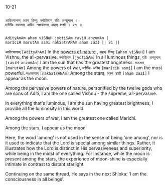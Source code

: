 ## <a name='_21'></a>
10-21


```shloka-sa

आदित्यानाम् अहम् विष्णुः ज्योतिषाम् रविः अन्शुमान् ।
मरीचिः मरुताम् अस्मि नक्षत्राणाम् अहम् शशी ॥ २१ ॥

```
```shloka-sa-hk

AdityAnAm aham viSNuH jyotiSAm raviH anzumAn |
marIciH marutAm asmi nakSatrANAm aham zazI || 21 ||

```
`आदित्यानाम्` `[AdityAnAm]` In the 
[powers of nature](4-12.md#gods_and_other_powers)
, `अहम् विष्णुः` `[aham viSNuH]` I am Vishnu, the all-pervasive. `ज्योतिषाम्` `[jyotiSAm]` In all luminous things, `रविः अन्शुमान्` `[raviH anzumAn]` I am the sun that has the greatest brightness. `मरुताम्` `[marutAm]` Among the powers of war, `मरीचिः अस्मि` `[marIciH asmi]` I am the most powerful. `नक्षत्राणाम्` `[nakSatrANAm]` Among the stars, `अहम् शशी` `[aham zazI]` I appear as the moon.

Among the pervasive powers of nature, personified by the twelve gods who are sons of Aditi, I am the one called Vishnu - the supreme, all-pervasive. 

In everything that's luminous, I am the sun having greatest brightness; I provide all the luminosity in this world. 

Among the powers of war, I am the greatest one called Marichi. 

Among the stars, I appear as the moon

Here, the word 'among' is not used in the sense of being ‘one among’, nor is it used to indicate that the Lord is special among similar things. Rather, it illustrates how the Lord is distinct in His pervasiveness and superiority, while being in the midst of everything. For instance, while the moon is present among the stars, the experience of moon-shine is especially intimate in contrast to distant starlight.

Continuing on the same thread, He says in the next Shloka: 'I am the consciousness in all beings'.


